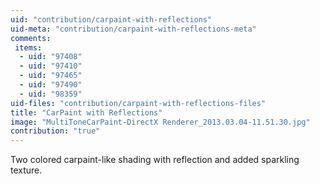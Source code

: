 ```yaml
---
uid: "contribution/carpaint-with-reflections"
uid-meta: "contribution/carpaint-with-reflections-meta"
comments: 
 items: 
  - uid: "97408"
  - uid: "97410"
  - uid: "97465"
  - uid: "97490"
  - uid: "98359"
uid-files: "contribution/carpaint-with-reflections-files"
title: "CarPaint with Reflections"
image: "MultiToneCarPaint-DirectX Renderer_2013.03.04-11.51.30.jpg"
contribution: "true"
---
```


Two colored carpaint-like shading with reflection and added sparkling texture.